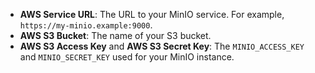 * **AWS Service URL**: The URL to your MinIO service. For example, `https://my-minio.example:9000`.
* **AWS S3 Bucket**: The name of your S3 bucket.
* **AWS S3 Access Key** and **AWS S3 Secret Key**: The `MINIO_ACCESS_KEY` and `MINIO_SECRET_KEY` used for your MinIO instance.
